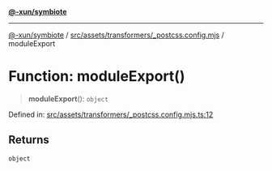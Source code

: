 [**@-xun/symbiote**](../../../../../README.md)

***

[@-xun/symbiote](../../../../../README.md) / [src/assets/transformers/\_postcss.config.mjs](../README.md) / moduleExport

# Function: moduleExport()

> **moduleExport**(): `object`

Defined in: [src/assets/transformers/\_postcss.config.mjs.ts:12](https://github.com/Xunnamius/symbiote/blob/79d395cced979d17188580f3f3b776aa6e57df18/src/assets/transformers/_postcss.config.mjs.ts#L12)

## Returns

`object`

